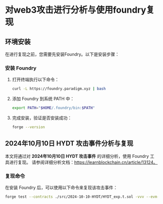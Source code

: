 # 对web3攻击进行分析与使用foundry复现

## 环境安装

在进行复现之前，您需要先安装Foundry。以下是安装步骤：

### 安装 Foundry

1. 打开终端执行以下命令：
    ```bash
    curl -L https://foundry.paradigm.xyz | bash
    ```

2. 添加 Foundry 到系统 PATH 中：
    ```bash
    export PATH="$HOME/.foundry/bin:$PATH"
    ```

3. 完成安装，验证是否安装成功：
    ```bash
    forge --version
    ```

## 2024年10月10日 HYDT 攻击事件分析与复现

本文将通过对 **2024年10月10日 HYDT 攻击事件** 的详细分析，使用 Foundry 工具进行复现。
请参阅详细分析文档：https://learnblockchain.cn/article/13124。

### 复现命令

在安装 Foundry 后，可以使用以下命令来复现该攻击事件：

```bash
forge test --contracts ./src/2024-10-10-HYDT/HYDT_exp.t.sol -vvv --evm-version cancun